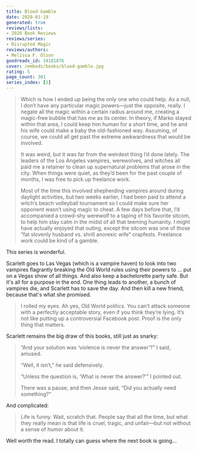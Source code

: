 ```yaml
---
title: Blood Gamble
date: 2020-01-19
generated: true
reviews/lists:
- 2020 Book Reviews
reviews/series:
- Disrupted Magic
reviews/authors:
- Melissa F. Olson
goodreads_id: 34181876
cover: /embeds/books/blood-gamble.jpg
rating: 5
page_count: 301
series_index: [2]
---
```

> Which is how I ended up being the only one who could help. As a null, I don’t have any particular magic powers—just the opposite, really. I negate all the magic within a certain radius around me, creating a magic-free bubble that has me as its center. In theory, if Marko stayed within that area, I could keep him human for a short time, and he and his wife could make a baby the old-fashioned way. Assuming, of course, we could all get past the extreme awkwardness that would be involved.  
>
> It was weird, but it was far from the weirdest thing I’d done lately. The leaders of the Los Angeles vampires, werewolves, and witches all paid me a retainer to clean up supernatural problems that arose in the city. When things were quiet, as they’d been for the past couple of months, I was free to pick up freelance work.  
>
> Most of the time this involved shepherding vampires around during daylight activities, but two weeks earlier, I had been paid to attend a witch’s beach volleyball tournament so I could make sure her opponent wasn’t using magic to cheat. A few days before that, I’d accompanied a crowd-shy werewolf to a taping of his favorite sitcom, to help him stay calm in the midst of all that teeming humanity. I might have actually enjoyed that outing, except the sitcom was one of those “fat slovenly husband vs. shrill anorexic wife” crapfests. Freelance work could be kind of a gamble.  

<!--more-->

This series is wonderful.  

Scarlett goes to Las Vegas (which is a vampire haven) to look into two vampires flagrantly breaking the Old World rules using their powers to ... put on a Vegas show of all things. And also keep a bachelorette party safe. But it's all for a purpose in the end. One thing leads to another, a bunch of vampires die, and Scarlett has to save the day. And then kill a new friend, because that's what she promised.  

> I rolled my eyes. Ah yes, Old World politics. You can’t attack someone with a perfectly acceptable story, even if you think they’re lying. It’s not like putting up a controversial Facebook post. Proof is the only thing that matters.

Scarlett remains the big draw of this books, still just as snarky:  

> “And your solution was ‘violence is never the answer’?” I said, amused.  
>
> “Well, it isn’t,” he said defensively.  
>
> “Unless the question is, ‘What is never the answer?’” I pointed out.  
>
> There was a pause, and then Jesse said, “Did you actually need something?”  

And complicated:  

> Life is funny. Wait, scratch that. People say that all the time, but what they really mean is that life is cruel, tragic, and unfair—but not without a sense of humor about it.

Well worth the read. I totally can guess where the next book is going...